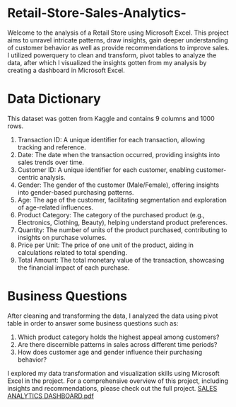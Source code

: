 # Retail-Store-Sales-Analytics-

Welcome to the analysis of a Retail Store using Microsoft Excel. This project aims to unravel intricate patterns, draw insights, gain deeper understanding of customer behavior as well as provide recommendations to 
improve sales. 
I utilized powerquery to clean and transform, pivot tables to analyze the data, after which I visualized the insights gotten from my analysis by creating a dashboard in Microsoft Excel.

# Data Dictionary
This dataset was gotten from Kaggle and contains 9 columns and 1000 rows.
1. Transaction ID: A unique identifier for each transaction, allowing tracking and reference.
2. Date: The date when the transaction occurred, providing insights into sales trends over time.
3. Customer ID: A unique identifier for each customer, enabling customer-centric analysis.
4. Gender: The gender of the customer (Male/Female), offering insights into gender-based purchasing patterns.
5. Age: The age of the customer, facilitating segmentation and exploration of age-related influences.
6. Product Category: The category of the purchased product (e.g., Electronics, Clothing, Beauty), helping understand product 
   preferences.
7. Quantity: The number of units of the product purchased, contributing to insights on purchase volumes.
8. Price per Unit: The price of one unit of the product, aiding in calculations related to total spending.
9. Total Amount: The total monetary value of the transaction, showcasing the financial impact of each purchase.

# Business Questions
After cleaning and transforming the data, I analyzed the data using pivot table in order to answer some business questions such as:
1. Which product category holds the highest appeal among customers?
2. Are there discernible patterns in sales across different time periods?
3. How does customer age and gender influence their purchasing behavior?

I explored my data transformation and visualization skills using Microsoft Excel in the project. For a comprehensive overview of this project, including insights and recommendations, please check out the full project. 
[SALES ANALYTICS DASHBOARD.pdf](https://github.com/ChidinmaErugo/Retail-Store-Sales-Analytics-/files/13250004/SALES.ANALYTICS.DASHBOARD.pdf)
